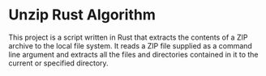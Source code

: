# Unzip Rust Algorithm

This project is a script written in Rust that extracts the contents of a ZIP archive to the local file system. It reads a ZIP file supplied as a command line argument and extracts all the files and directories contained in it to the current or specified directory.